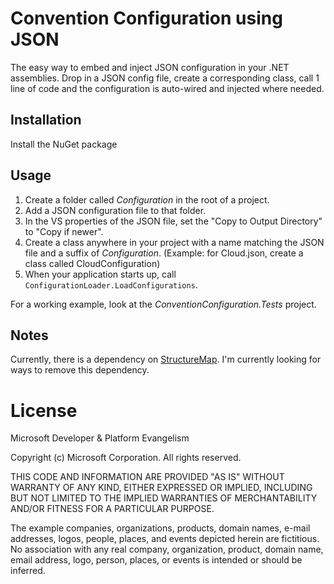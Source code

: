# Convention Configuration using JSON

The easy way to embed and inject JSON configuration in your .NET assemblies. Drop in a JSON config file, create a corresponding class, call 1 line of code and the configuration is auto-wired and injected where needed.

## Installation

Install the NuGet package

## Usage

1. Create a folder called *Configuration* in the root of a project.
2. Add a JSON configuration file to that folder.
3. In the VS properties of the JSON file, set the "Copy to Output Directory" to "Copy if newer".
4. Create a class anywhere in your project with a name matching the JSON file and a suffix of *Configuration*. (Example: for Cloud.json, create a class called CloudConfiguration)
5. When your application starts up, call `ConfigurationLoader.LoadConfigurations`.

For a working example, look at the *ConventionConfiguration.Tests* project.

## Notes

Currently, there is a dependency on [StructureMap](http://docs.structuremap.net/). I'm currently looking for ways to remove this dependency.

# License

Microsoft Developer & Platform Evangelism

Copyright (c) Microsoft Corporation. All rights reserved.

THIS CODE AND INFORMATION ARE PROVIDED "AS IS" WITHOUT WARRANTY OF ANY KIND, EITHER EXPRESSED OR IMPLIED, INCLUDING BUT NOT LIMITED TO THE IMPLIED WARRANTIES OF MERCHANTABILITY AND/OR FITNESS FOR A PARTICULAR PURPOSE.

The example companies, organizations, products, domain names, e-mail addresses, logos, people, places, and events depicted herein are fictitious. No association with any real company, organization, product, domain name, email address, logo, person, places, or events is intended or should be inferred.

